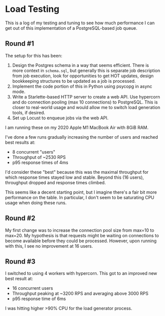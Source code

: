 Load Testing
============

This is a log of my testing and tuning to see how much performance I can get
out of this implementation of a PostgreSQL-based job queue.

Round #1
--------
The setup for this has been:
1. Design the Postgres schema in a way that seems efficient. There is more
   context in `schema.sql`, but generally this is separate job description
   from job execution, look for opportunities to get HOT updates, design
   bookkeeping structures to be updated as a job is processed.
2. Implement the code portion of this in Python using psycopg in async mode.
3. Write a Starlette-based HTTP server to create a web API. Use hypercorn and
   do connection pooling (max 10 connections) to PostgreSQL. This is closer to
   real-world usage and would allow me to switch load generation tools, if
   desired.
4. Set up Locust to enqueue jobs via the web API.

I am running these on my 2020 Apple M1 MacBook Air with 8GiB RAM.

I've done a few runs gradually increasing the number of users and reached
best results at:
* 8 concurrent "users"
* Throughput of ~2530 RPS
* p95 response times of 4ms

I'd consider these "best" because this was the maximal throughput for which
response times stayed low and stable. Beyond this (16 users), throughput dropped
and response times climbed.

This seems like a decent starting point, but I imagine there's a fair bit more
performance on the table. In particular, I don't seem to be saturating CPU usage
when doing these runs.

Round #2
--------
My first change was to increase the connection pool size from max=10 to max=20.
My hypothesis is that requests might be waiting on connections to become
available before they could be processed. However, upon running with this, I see
no improvement at 16 users.

Round #3
--------
I switched to using 4 workers with hypercorn. This got to an improved new best
result at:
* 16 concurrent users
* Throughput peaking at ~3200 RPS and averaging above 3000 RPS
* p95 response time of 6ms

I was hitting higher >90% CPU for the load generator process.
